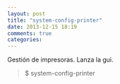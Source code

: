 ```yaml
---
layout: post
title: "system-config-printer"
date: 2013-12-15 18:19
comments: true
categories: 
---
```

Gestión de impresoras. Lanza la gui.

>$ system-config-printer

